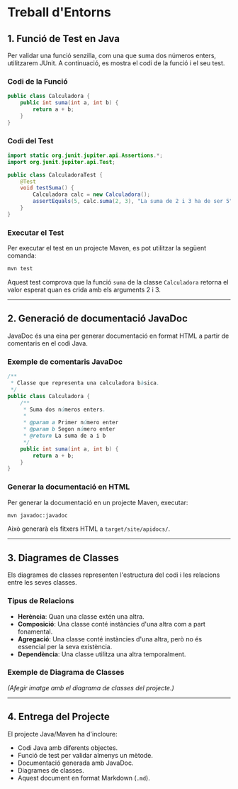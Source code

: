 # Treball d'Entorns

## 1. Funció de Test en Java

Per validar una funció senzilla, com una que suma dos números enters, utilitzarem JUnit. A continuació, es mostra el codi de la funció i el seu test.

### Codi de la Funció

```java
public class Calculadora {
    public int suma(int a, int b) {
        return a + b;
    }
}
```

### Codi del Test

```java
import static org.junit.jupiter.api.Assertions.*;
import org.junit.jupiter.api.Test;

public class CalculadoraTest {
    @Test
    void testSuma() {
        Calculadora calc = new Calculadora();
        assertEquals(5, calc.suma(2, 3), "La suma de 2 i 3 ha de ser 5");
    }
}
```

### Executar el Test

Per executar el test en un projecte Maven, es pot utilitzar la següent comanda:

```sh
mvn test
```

Aquest test comprova que la funció `suma` de la classe `Calculadora` retorna el valor esperat quan es crida amb els arguments 2 i 3.

---

## 2. Generació de documentació JavaDoc

JavaDoc és una eina per generar documentació en format HTML a partir de comentaris en el codi Java.

### Exemple de comentaris JavaDoc

```java
/**
 * Classe que representa una calculadora bàsica.
 */
public class Calculadora {
    /**
     * Suma dos números enters.
     * 
     * @param a Primer número enter
     * @param b Segon número enter
     * @return La suma de a i b
     */
    public int suma(int a, int b) {
        return a + b;
    }
}
```

### Generar la documentació en HTML

Per generar la documentació en un projecte Maven, executar:

```sh
mvn javadoc:javadoc
```

Això generarà els fitxers HTML a `target/site/apidocs/`.

---

## 3. Diagrames de Classes

Els diagrames de classes representen l'estructura del codi i les relacions entre les seves classes. 

### Tipus de Relacions
- **Herència**: Quan una classe extén una altra.
- **Composició**: Una classe conté instàncies d'una altra com a part fonamental.
- **Agregació**: Una classe conté instàncies d'una altra, però no és essencial per la seva existència.
- **Dependència**: Una classe utilitza una altra temporalment.

### Exemple de Diagrama de Classes
*(Afegir imatge amb el diagrama de classes del projecte.)*

---

## 4. Entrega del Projecte

El projecte Java/Maven ha d'incloure:
- Codi Java amb diferents objectes.
- Funció de test per validar almenys un mètode.
- Documentació generada amb JavaDoc.
- Diagrames de classes.
- Aquest document en format Markdown (`.md`).

